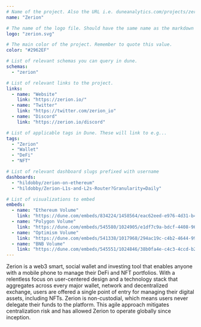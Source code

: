 ```yaml
---
# Name of the project. Also the URL i.e. duneanalytics.com/projects/zerion.
name: "Zerion"

# The name of the logo file. Should have the same name as the markdown file.
logo: "zerion.svg"

# The main color of the project. Remember to quote this value.
color: "#2962EF"

# List of relevant schemas you can query in dune.
schemas:
  - "zerion"

# List of relevant links to the project.
links:
  - name: "Website"
    link: "https://zerion.io/"
  - name: "Twitter"
    link: "https://twitter.com/zerion_io"
  - name: "Discord"
    link: "https://zerion.io/discord"

# List of applicable tags in Dune. These will link to e.g...
tags:
  - "Zerion"
  - "Wallet"
  - "DeFi"
  - "NFT"

# List of relevant dashboard slugs prefixed with username
dashboards:
  - "hildobby/zerion-on-ethereum"
  - "hildobby/Zerion-L1s-and-L2s-Router?Granularity=Daily"

# List of visualizations to embed
embeds:
  - name: "Ethereum Volume"
    link: "https://dune.com/embeds/834224/1458564/eac62eed-e976-4d31-b4c0-01697030b042"
  - name: "Polygon Volume"
    link: "https://dune.com/embeds/545580/1024905/e1df7c9a-bdcf-4408-9694-5120fbea68b5?Granularity=Weekly"
  - name: "Optimism Volume"
    link: "https://dune.com/embeds/541338/1017968/294ac19c-c4b2-4644-99f0-edf76b081c8a?Granularity=Weekly"
  - name: "BNB Volume"
    link: "https://dune.com/embeds/545551/1024846/38b0fa4e-c4c3-4ccd-b271-3ff1091a2998?Granularity=Weekly"
---
```


Zerion is a web3 smart, social wallet and investing tool that enables anyone with a mobile phone to manage their DeFi and NFT portfolios. With a relentless focus on user-centered design and a technology stack that aggregates across every major wallet, network and decentralized exchange, users are offered a single point of entry for managing their digital assets, including NFTs. Zerion is non-custodial, which means users never delegate their funds to the platform. This agile approach mitigates centralization risk and has allowed Zerion to operate globally since inception.
